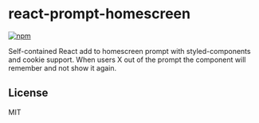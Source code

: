 react-prompt-homescreen
=====

[![npm](https://badgen.net/npm/v/react-prompt-homescreen)](https://www.npmjs.com/package/react-prompt-homescreen)

Self-contained React add to homescreen prompt with styled-components and cookie support. When users X out of the prompt the component will remember and not show it again.

## License
MIT
